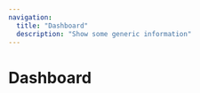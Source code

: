 ```yaml
---
navigation:
  title: "Dashboard"
  description: "Show some generic information"
---
```


# Dashboard
